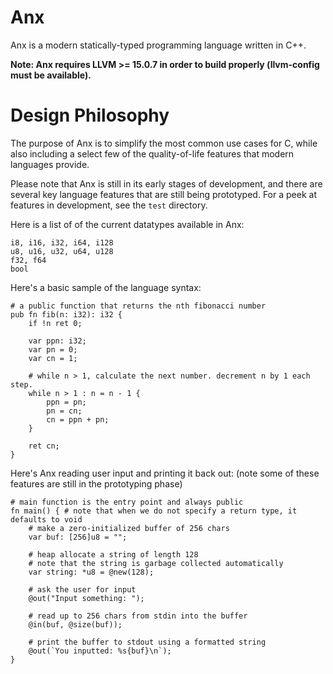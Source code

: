# Anx

Anx is a modern statically-typed programming language written in C++.

**Note: Anx requires LLVM >= 15.0.7 in order to build properly (llvm-config must be available).**

# Design Philosophy

The purpose of Anx is to simplify the most common use cases for C, while also including a select few of the quality-of-life features that modern languages provide.

Please note that Anx is still in its early stages of development, and there are several key language features that are still being prototyped.
For a peek at features in development, see the `test` directory.

Here is a list of of the current datatypes available in Anx:
```
i8, i16, i32, i64, i128
u8, u16, u32, u64, u128
f32, f64
bool
```

Here's a basic sample of the language syntax:

```
# a public function that returns the nth fibonacci number
pub fn fib(n: i32): i32 {
    if !n ret 0;

    var ppn: i32;
    var pn = 0;
    var cn = 1;

    # while n > 1, calculate the next number. decrement n by 1 each step.
    while n > 1 : n = n - 1 {
        ppn = pn;
        pn = cn;
        cn = ppn + pn;
    }

    ret cn;
}
```

Here's Anx reading user input and printing it back out:
(note some of these features are still in the prototyping phase)

```
# main function is the entry point and always public
fn main() { # note that when we do not specify a return type, it defaults to void
    # make a zero-initialized buffer of 256 chars
    var buf: [256]u8 = "";

    # heap allocate a string of length 128
    # note that the string is garbage collected automatically
    var string: *u8 = @new(128);

    # ask the user for input
    @out("Input something: ");

    # read up to 256 chars from stdin into the buffer
    @in(buf, @size(buf));

    # print the buffer to stdout using a formatted string
    @out(`You inputted: %s{buf}\n`);
}
```
